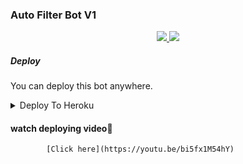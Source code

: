 ### Auto Filter Bot V1

  </a>
</p>
<p align="center">
  <a href="https://github.com/sunaif-adkar2/filterbot-1/stargazers">
    <img src="https://img.shields.io/github/stars/sunaif-adkar2/filterbot-1?style=social">

  </a>
  
  <a href="https://github.com/sunaif-adkar2/filterbot-1/fork">
    <img src="https://img.shields.io/github/forks/sunaif-adkar2/filterbot-1?label=Fork&style=social">

  </a>  
</p>

##### Deploy
You can deploy this bot anywhere.

<details><summary>Deploy To Heroku</summary>
<p>
<br>
<a href="https://heroku.com/deploy?template=https://github.com/sunaif-adkar2/filterbot-1/tree/main">
  <img src="https://www.herokucdn.com/deploy/button.svg" alt="Deploy">
</a>
</p>
</details>

#### watch deploying video🍂
            [Click here](https://youtu.be/bi5fx1M54hY)
